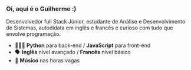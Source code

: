 ### **Oi, aqui é o Guilherme :)**
Desenvolvedor full Stack Júnior, estudante de Análise e Desenvolvimento de Sistemas, autodidata em inglês e francês e curioso com tudo que envolve programação.

- 👨🏻‍💻 **Python** para back-end / **JavaScript** para front-end
- 🗣️ **Inglês** nível avançado / **Francês** nível básico
- 🎵 **Músico** nas horas vagas
